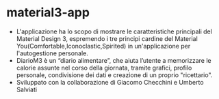 # material3-app
- L'applicazione ha lo scopo di mostrare le caratteristiche principali del Material Design 3, espremendo i tre principi cardine del Material 
You(Comfortable,Iconoclastic,Spirited) in un'applicazione per l'autogestione 
personale.
- DiarioM3 è un “diario alimentare”, che aiuta l’utente a memorizzare le calorie assunte nel corso della giornata, tramite grafici, profilo personale, condivisione dei dati e creazione di un proprio "ricettario".
- Sviluppato con la collaborazione di Giacomo Checchini e Umberto Salviati
